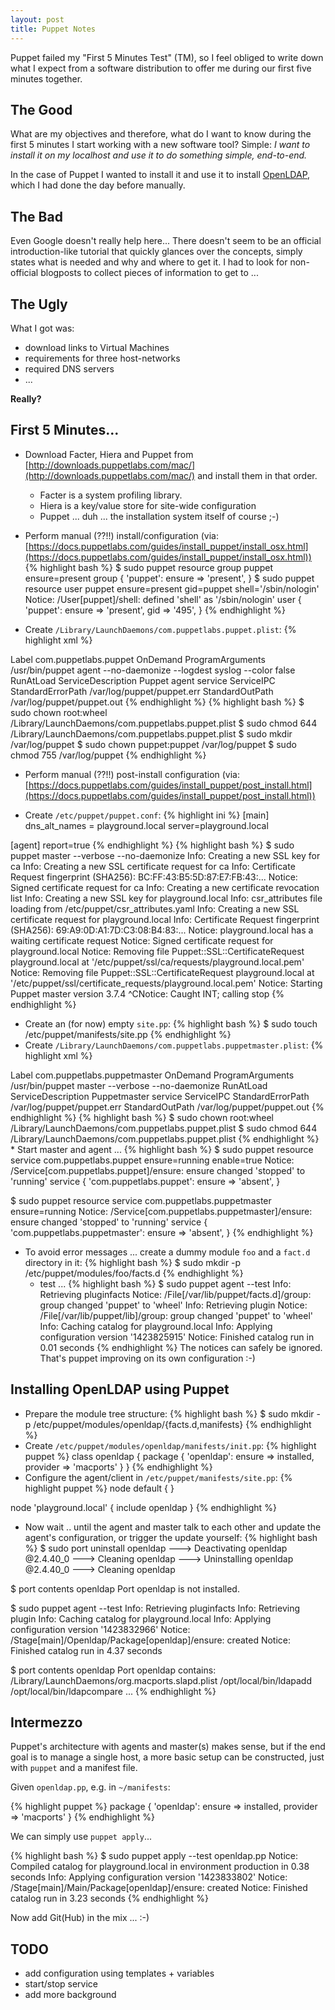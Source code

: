 ```yaml
---
layout: post
title: Puppet Notes
---
```


Puppet failed my "First 5 Minutes Test" (TM), so I feel obliged to write down
what I expect from a software distribution to offer me during our first five
minutes together.

## The Good

What are my objectives and therefore, what do I want to know during the first 5 minutes I start working with a new software tool? Simple: _I want to install it on my localhost and use it to do something simple, end-to-end._

In the case of Puppet I wanted to install it and use it to install
[OpenLDAP](OpenLDAP.html), which I had done the day before manually.

## The Bad

Even Google doesn't really help here... There doesn't seem to be an official
introduction-like tutorial that quickly glances over the concepts, simply
states what is needed and why and where to get it. I had to look for non-official blogposts to collect pieces of information to get to ...

## The Ugly

What I got was:

* download links to Virtual Machines
* requirements for three host-networks
* required DNS servers
* ...

**Really?**

## First 5 Minutes...

* Download Facter, Hiera and Puppet from [http://downloads.puppetlabs.com/mac/](http://downloads.puppetlabs.com/mac/) and install them in that order.
  * Facter is a system profiling library.
  * Hiera is a key/value store for site-wide configuration
  * Puppet ... duh ... the installation system itself of course ;-)

* Perform manual (??!!) install/configuration (via: [https://docs.puppetlabs.com/guides/install_puppet/install_osx.html](https://docs.puppetlabs.com/guides/install_puppet/install_osx.html))
{% highlight bash %}
$ sudo puppet resource group puppet ensure=present
group { 'puppet':
  ensure => 'present',
}
$ sudo puppet resource user puppet ensure=present gid=puppet shell='/sbin/nologin'
Notice: /User[puppet]/shell: defined 'shell' as '/sbin/nologin'
user { 'puppet':
  ensure => 'present',
  gid    => '495',
}
{% endhighlight %}
* Create `/Library/LaunchDaemons/com.puppetlabs.puppet.plist`:
{% highlight xml %}
<?xml version="1.0" encoding="UTF-8"?>
<!DOCTYPE plist PUBLIC "-//Apple Computer//DTD PLIST 1.0//EN" "http://www.apple.com/DTDs/PropertyList-1.0.dtd">
<plist version="1.0">
<dict>
    <key>Label</key>
    <string>com.puppetlabs.puppet</string>
    <key>OnDemand</key>
    <false/>
    <key>ProgramArguments</key>
    <array>
        <string>/usr/bin/puppet</string>
        <string>agent</string>
        <string>--no-daemonize</string>
        <string>--logdest</string>
        <string>syslog</string>
        <string>--color</string>
        <string>false</string>
    </array>
    <key>RunAtLoad</key>
    <true/>
    <key>ServiceDescription</key>
    <string>Puppet agent service</string>
    <key>ServiceIPC</key>
    <false/>
    <!-- added to log to own files, not system.log -->    
    <key>StandardErrorPath</key>
    <string>/var/log/puppet/puppet.err</string>
    <key>StandardOutPath</key>
    <string>/var/log/puppet/puppet.out</string>
</dict>
</plist>
{% endhighlight %}
{% highlight bash %}
$ sudo chown root:wheel /Library/LaunchDaemons/com.puppetlabs.puppet.plist
$ sudo chmod 644 /Library/LaunchDaemons/com.puppetlabs.puppet.plist
$ sudo mkdir /var/log/puppet
$ sudo chown puppet:puppet /var/log/puppet
$ sudo chmod 755 /var/log/puppet
{% endhighlight %}

* Perform manual (??!!) post-install configuration (via: [https://docs.puppetlabs.com/guides/install_puppet/post_install.html](https://docs.puppetlabs.com/guides/install_puppet/post_install.html))

* Create `/etc/puppet/puppet.conf`:
{% highlight ini %}
[main]
dns_alt_names = playground.local
server=playground.local

[agent]
report=true
{% endhighlight %}
{% highlight bash %}
$ sudo puppet master --verbose --no-daemonize
Info: Creating a new SSL key for ca
Info: Creating a new SSL certificate request for ca
Info: Certificate Request fingerprint (SHA256): BC:FF:43:B5:5D:87:E7:FB:43:...
Notice: Signed certificate request for ca
Info: Creating a new certificate revocation list
Info: Creating a new SSL key for playground.local
Info: csr_attributes file loading from /etc/puppet/csr_attributes.yaml
Info: Creating a new SSL certificate request for playground.local
Info: Certificate Request fingerprint (SHA256): 69:A9:0D:A1:7D:C3:08:B4:83:...
Notice: playground.local has a waiting certificate request
Notice: Signed certificate request for playground.local
Notice: Removing file Puppet::SSL::CertificateRequest playground.local at '/etc/puppet/ssl/ca/requests/playground.local.pem'
Notice: Removing file Puppet::SSL::CertificateRequest playground.local at '/etc/puppet/ssl/certificate_requests/playground.local.pem'
Notice: Starting Puppet master version 3.7.4
^CNotice: Caught INT; calling stop
{% endhighlight %}
* Create an (for now) empty `site.pp`:
{% highlight bash %}
$ sudo touch /etc/puppet/manifests/site.pp
{% endhighlight %}
* Create `/Library/LaunchDaemons/com.puppetlabs.puppetmaster.plist`:
{% highlight xml %}
<?xml version="1.0" encoding="UTF-8"?>
<!DOCTYPE plist PUBLIC "-//Apple Computer//DTD PLIST 1.0//EN" "http://www.apple.com/DTDs/PropertyList-1.0.dtd">
<plist version="1.0">
<dict>
    <key>Label</key>
    <string>com.puppetlabs.puppetmaster</string>
    <key>OnDemand</key>
    <false/>
    <key>ProgramArguments</key>
    <array>
        <string>/usr/bin/puppet</string>
        <string>master</string>
        <string>--verbose</string>
        <string>--no-daemonize</string>
    </array>
    <key>RunAtLoad</key>
    <true/>
    <key>ServiceDescription</key>
    <string>Puppetmaster service</string>
    <key>ServiceIPC</key>
    <false/>
    <!-- added to log to own files, not system.log -->    
    <key>StandardErrorPath</key>
    <string>/var/log/puppet/puppet.err</string>
    <key>StandardOutPath</key>
    <string>/var/log/puppet/puppet.out</string>
</dict>
</plist>
{% endhighlight %}
{% highlight bash %}
$ sudo chown root:wheel /Library/LaunchDaemons/com.puppetlabs.puppet.plist
$ sudo chmod 644 /Library/LaunchDaemons/com.puppetlabs.puppet.plist
{% endhighlight %}
* Start master and agent ...
{% highlight bash %}
$ sudo puppet resource service com.puppetlabs.puppet ensure=running enable=true
Notice: /Service[com.puppetlabs.puppet]/ensure: ensure changed 'stopped' to 'running'
service { 'com.puppetlabs.puppet':
  ensure => 'absent',
}

$ sudo puppet resource service com.puppetlabs.puppetmaster ensure=running Notice: /Service[com.puppetlabs.puppetmaster]/ensure: ensure changed 'stopped' to 'running'
service { 'com.puppetlabs.puppetmaster':
  ensure => 'absent',
}
{% endhighlight %}
* To avoid error messages ... create a dummy module `foo` and a `fact.d` directory in it:
{% highlight bash %}
$ sudo mkdir -p /etc/puppet/modules/foo/facts.d
{% endhighlight %}
  * test ...
{% highlight bash %}
$ sudo puppet agent --test
Info: Retrieving pluginfacts
Notice: /File[/var/lib/puppet/facts.d]/group: group changed 'puppet' to 'wheel'
Info: Retrieving plugin
Notice: /File[/var/lib/puppet/lib]/group: group changed 'puppet' to 'wheel'
Info: Caching catalog for playground.local
Info: Applying configuration version '1423825915'
Notice: Finished catalog run in 0.01 seconds
{% endhighlight %}
  The notices can safely be ignored. That's puppet improving on its own configuration :-)

## Installing OpenLDAP using Puppet

* Prepare the module tree structure:
{% highlight bash %}
$ sudo mkdir -p /etc/puppet/modules/openldap/{facts.d,manifests}
{% endhighlight %}
* Create `/etc/puppet/modules/openldap/manifests/init.pp`:
{% highlight puppet %}
class openldap {
  package { 'openldap':
    ensure => installed,
    provider => 'macports'
  }
}
{% endhighlight %}
* Configure the agent/client in `/etc/puppet/manifests/site.pp`:
{% highlight puppet %}
node default { }

node 'playground.local' {
  include openldap
}
{% endhighlight %}

* Now wait .. until the agent and master talk to each other and update the agent's configuration, or trigger the update yourself:
{% highlight bash %}
$ sudo port uninstall openldap
--->  Deactivating openldap @2.4.40_0
--->  Cleaning openldap
--->  Uninstalling openldap @2.4.40_0
--->  Cleaning openldap

$ port contents openldap
Port openldap is not installed.

$ sudo puppet agent --test
Info: Retrieving pluginfacts
Info: Retrieving plugin
Info: Caching catalog for playground.local
Info: Applying configuration version '1423832966'
Notice: /Stage[main]/Openldap/Package[openldap]/ensure: created
Notice: Finished catalog run in 4.37 seconds

$ port contents openldap
Port openldap contains:
  /Library/LaunchDaemons/org.macports.slapd.plist
  /opt/local/bin/ldapadd
  /opt/local/bin/ldapcompare
  ...
{% endhighlight %}

## Intermezzo

Puppet's architecture with agents and master(s) makes sense, but if the end goal is to manage a single host, a more basic setup can be constructed, just with `puppet` and a manifest file.

Given `openldap.pp`, e.g. in `~/manifests`:

{% highlight puppet %}
package { 'openldap':
  ensure => installed,
  provider => 'macports'
}
{% endhighlight %}

We can simply use `puppet apply`...

{% highlight bash %}
$ sudo puppet apply --test openldap.pp 
Notice: Compiled catalog for playground.local in environment production in 0.38 seconds
Info: Applying configuration version '1423833802'
Notice: /Stage[main]/Main/Package[openldap]/ensure: created
Notice: Finished catalog run in 3.23 seconds
{% endhighlight %}

Now add Git(Hub) in the mix ... :-)

## TODO

* add configuration using templates + variables
* start/stop service
* add more background

